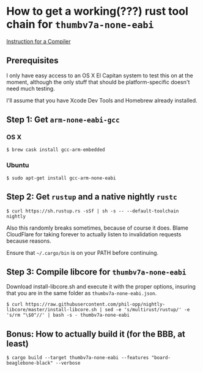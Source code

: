 # How to get a working(???) rust tool chain for `thumbv7a-none-eabi`

[Instruction for a Compiler](https://www.somethingawful.com/news/instruction-fruit-below/1/)

## Prerequisites
I only have easy access to an OS X El Capitan system to test this on at the moment, although the only stuff that should be platform-specific doesn't need much testing.

I'll assume that you have Xcode Dev Tools and Homebrew already installed.

## Step 1: Get `arm-none-eabi-gcc`

### OS X
```
$ brew cask install gcc-arm-embedded
```

### Ubuntu
```
$ sudo apt-get install gcc-arm-none-eabi
```

## Step 2: Get `rustup` and a native nightly `rustc`
```
$ curl https://sh.rustup.rs -sSf | sh -s -- --default-toolchain nightly
```

Also this randomly breaks sometimes, because of course it does. Blame CloudFlare for taking forever to actually listen to invalidation requests because reasons.

Ensure that `~/.cargo/bin` is on your PATH before continuing.

## Step 3: Compile libcore for `thumbv7a-none-eabi`
Download install-libcore.sh and execute it with the proper options, insuring that you are in the same folder as `thumbv7a-none-eabi.json`.

```
$ curl https://raw.githubusercontent.com/phil-opp/nightly-libcore/master/install-libcore.sh | sed -e 's/multirust/rustup/' -e 's/rm "\$0"//' | bash -s - thumbv7a-none-eabi
```

## Bonus: How to actually build it (for the BBB, at least)
```
$ cargo build --target thumbv7a-none-eabi --features "board-beaglebone-black" --verbose
```
